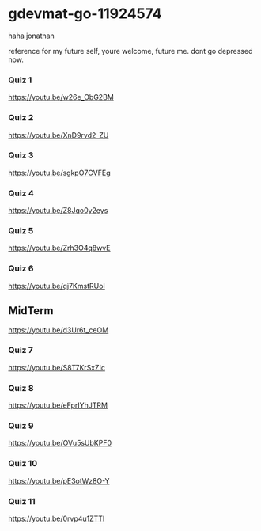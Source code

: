 # gdevmat-go-11924574
haha jonathan

reference for my future self, youre welcome, future me. dont go depressed now.

### Quiz 1
https://youtu.be/w26e_ObG2BM

### Quiz 2
https://youtu.be/XnD9rvd2_ZU

### Quiz 3
https://youtu.be/sgkpO7CVFEg

### Quiz 4
https://youtu.be/Z8Jqo0y2eys

### Quiz 5
https://youtu.be/Zrh3O4q8wvE

### Quiz 6
https://youtu.be/qj7KmstRUoI

## MidTerm
https://youtu.be/d3Ur6t_ceOM

### Quiz 7
https://youtu.be/S8T7KrSxZIc

### Quiz 8
https://youtu.be/eFprIYhJTRM

### Quiz 9
https://youtu.be/OVu5sUbKPF0

### Quiz 10
https://youtu.be/pE3otWz8O-Y

### Quiz 11
https://youtu.be/0rvp4u1ZTTI

